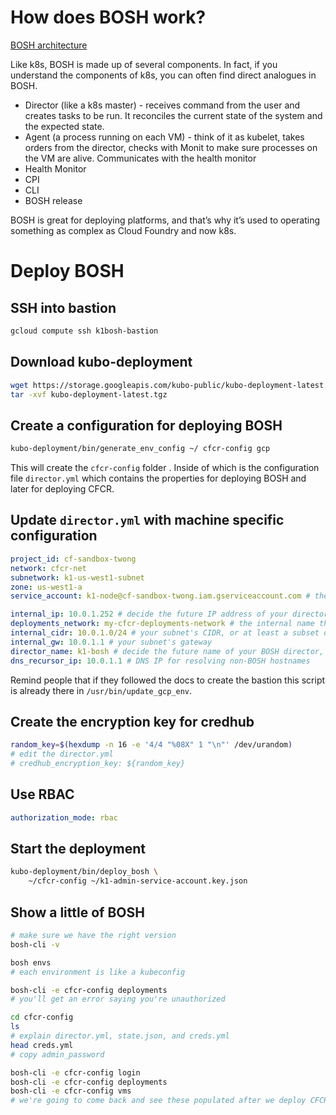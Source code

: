 # How does BOSH work?

[BOSH architecture](https://bosh.io/docs/bosh-components.html)

Like k8s, BOSH is made up of several components. In fact, if you understand the components of k8s, you can often find direct analogues in BOSH.

* Director (like a k8s master) - receives command from the user and creates tasks to be run. It reconciles the current state of the system and the expected state.
* Agent (a process running on each VM) - think of it as kubelet, takes orders from the director, checks with Monit to make sure processes on the VM are alive. Communicates with the health monitor
* Health Monitor
* CPI
* CLI
* BOSH release

BOSH is great for deploying platforms, and that’s why it’s used to operating something as complex as Cloud Foundry and now k8s.


# Deploy BOSH

## SSH into bastion

```sh
gcloud compute ssh k1bosh-bastion
```

## Download kubo-deployment

```sh
wget https://storage.googleapis.com/kubo-public/kubo-deployment-latest.tgz
tar -xvf kubo-deployment-latest.tgz
```

## Create a configuration for deploying BOSH

```sh
kubo-deployment/bin/generate_env_config ~/ cfcr-config gcp
```

This will create the `cfcr-config` folder . Inside of which is the configuration file `director.yml` which contains the properties for deploying BOSH and later for deploying CFCR.

## Update `director.yml` with machine specific configuration

```yaml
project_id: cf-sandbox-twong
network: cfcr-net
subnetwork: k1-us-west1-subnet
zone: us-west1-a
service_account: k1-node@cf-sandbox-twong.iam.gserviceaccount.com # the service account created in the earlier terraform script. It'll be used by the CPI

internal_ip: 10.0.1.252 # decide the future IP address of your director, must be in your subnet
deployments_network: my-cfcr-deployments-network # the internal name that BOSH will use place deployments. Can be whatever you want
internal_cidr: 10.0.1.0/24 # your subnet's CIDR, or at least a subset of it that you want BOSH to use to deploy machines
internal_gw: 10.0.1.1 # your subnet's gateway
director_name: k1-bosh # decide the future name of your BOSH director, can be user friendly and can be whatever you want
dns_recursor_ip: 10.0.1.1 # DNS IP for resolving non-BOSH hostnames
```

Remind people that if they followed the docs to create the bastion this script is already there in `/usr/bin/update_gcp_env`.

## Create the encryption key for credhub

```sh
random_key=$(hexdump -n 16 -e '4/4 "%08X" 1 "\n"' /dev/urandom)
# edit the director.yml
# credhub_encryption_key: ${random_key}
```

## Use RBAC

```yaml
authorization_mode: rbac
```

## Start the deployment

```sh
kubo-deployment/bin/deploy_bosh \
    ~/cfcr-config ~/k1-admin-service-account.key.json
```

## Show a little of BOSH

```sh
# make sure we have the right version
bosh-cli -v

bosh envs
# each environment is like a kubeconfig

bosh-cli -e cfcr-config deployments
# you'll get an error saying you're unauthorized

cd cfcr-config
ls
# explain director.yml, state.json, and creds.yml
head creds.yml
# copy admin_password

bosh-cli -e cfcr-config login
bosh-cli -e cfcr-config deployments
bosh-cli -e cfcr-config vms
# we're going to come back and see these populated after we deploy CFCR using BOSH
```